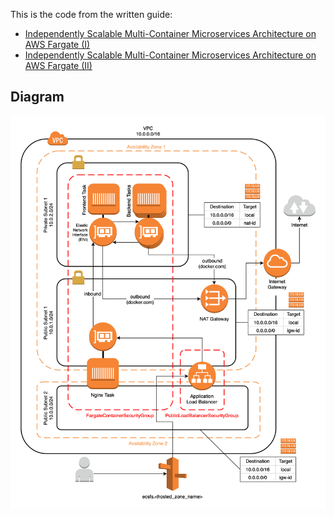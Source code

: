 This is the code from the written guide:

- [Independently Scalable Multi-Container Microservices Architecture on AWS Fargate (I)](https://medium.com/@eulersson/microservices-on-fargate-part1-f26a318827a8)
- [Independently Scalable Multi-Container Microservices Architecture on AWS Fargate (II)](https://medium.com/@eulersson/microservices-on-fargate-part2-f29c6d4d708f)

## Diagram

![AWS Diagram](diagram.png)
